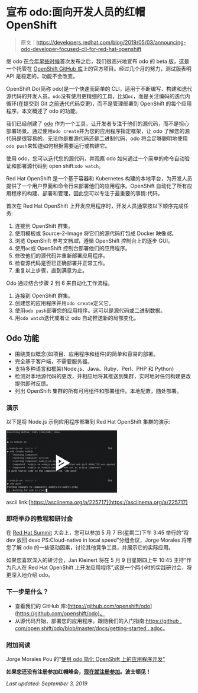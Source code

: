 # 宣布 odo:面向开发人员的红帽 OpenShift

> 原文：<https://developers.redhat.com/blog/2019/05/03/announcing-odo-developer-focused-cli-for-red-hat-openshift>

继 odo [在今年早些时候](https://blog.openshift.com/developing-applications-on-openshift-in-an-easier-way/)首次发布之后，我们很高兴地宣布 odo 的 beta 版，这是一个托管在 [OpenShift GitHub 库](https://github.com/openshift/odo)上的官方项目。经过几个月的努力，测试版表明 API 是稳定的，功能不会改变。

OpenShift Do(简称 odo)是一个快速而简单的 CLI，适用于不断编写、构建和迭代源代码的开发人员。`odo`没有使用更精细的工具，比如`oc`，而是关注编码的迭代内循环(在提交到 Git 之前迭代代码变更)，而不是管理部署到 OpenShift 的每个应用程序。本文概述了 odo 的功能。

我们已经创建了 [odo](https://github.com/openshift/odo) 作为一个工具，让开发者专注于他们的源代码，而不是担心部署场景。通过使用`odo create`并为您的应用程序指定框架，让 odo 了解您的源代码是很容易的。无论你是推源代码还是二进制代码，odo 将会足够聪明地使用`odo push`来知道如何根据需要运行或构建它。

使用 odo，您可以迭代您的源代码，并观察 odo 如何通过一个简单的命令自动验证和部署源代码到 open shift:`odo watch`。

Red Hat OpenShift 是一个基于容器和 Kubernetes 构建的本地平台，为开发人员提供了一个用户界面和命令行来部署他们的应用程序。OpenShift 自动化了所有应用程序的构建、部署和管理，因此您可以专注于最重要的事情:代码。

首次在 Red Hat OpenShift 上开发应用程序时，开发人员通常按以下顺序完成任务:

1.  连接到 OpenShift 群集。
2.  使用模板或 Source-2-Image 将它们的源代码打包成 Docker 映像*或*。
3.  浏览 OpenShift 参考文档*或*，遵循 OpenShift 控制台上的逐步 GUI。
4.  使用`oc`或 OpenShift 控制台部署他们的应用程序。
5.  修改他们的源代码并重新部署应用程序。
6.  检查源代码是否已正确部署并正常工作。
7.  重复以上步骤，直到满意为止。

Odo 通过结合步骤 2 到 6 来自动化工作流程。

1.  连接到 OpenShift 群集。
2.  创建您的应用程序并用`odo create`定义它。
3.  使用`odo push`部署您的应用程序。这可以是源代码或二进制数据。
4.  用`odo watch`迭代或者让 odo 自动推送新的局部变化。

## Odo 功能

*   围绕类似概念(如项目、应用程序和组件)的简单和容易的部署。
*   完全基于客户端，不需要服务器。
*   支持多种语言和框架(Node.js、Java、Ruby、Perl、PHP 和 Python)
*   检测对本地源代码的更改，并相应地将其推送到集群，实时地对任何构建更改提供即时反馈。
*   列出 OpenShift 集群的所有可用组件和部署组件。本地配置，随处部署。

### **演示**

以下是将 Node.js 示例应用程序部署到 Red Hat OpenShift 集群的演示:

![](img/7a7f9a1775855a531dadfca23c79bd16.png)

ascii link:[https://asciinema.org/a/225717](https://asciinema.org/a/225717)

### **即将举办的教程和研讨会**

在 [Red Hat Summit](https://www.redhat.com/en/summit/2019?intcmp=701f20000012i8UAAQ) 大会上，您可以参加 5 月 7 日(星期二)下午 3:45 举行的“将 dev 放回 devo PS:Cloud-native in local speed”分组会议，Jorge Morales 将带您了解 odo 的一些驱动因素，讨论其他竞争工具，并展示它的实际应用。

如果您喜欢深入的研讨会，Jan Kleinert 将在 5 月 9 日星期四上午 10:45 主持“作为凡人在 Red Hat OpenShift 上开发应用程序”,这是一个两小时的实践研讨会，将更深入地介绍 odo。

### 下一步是什么？

*   查看我们的 GitHub 库:[https://github.com/openshift/odo](https://github.com/openshift/odo)。
*   从源代码开始，部署您的应用程序。跟随我们的入门指南:[https://github . com/open shift/odo/blob/master/docs/getting-started . adoc](https://github.com/openshift/odo/blob/master/docs/getting-started.adoc)。

### 附加阅读

Jorge Morales Pou 的“[使用 odo 简化 OpenShift 上的应用程序开发”](https://developers.redhat.com/blog/?p=591037)

**如果您还没有注册参加红帽峰会，[现在就注册参加](https://www.redhat.com/en/summit/2019?intcmp=701f20000012i8UAAQ)。波士顿见！**

*Last updated: September 3, 2019*